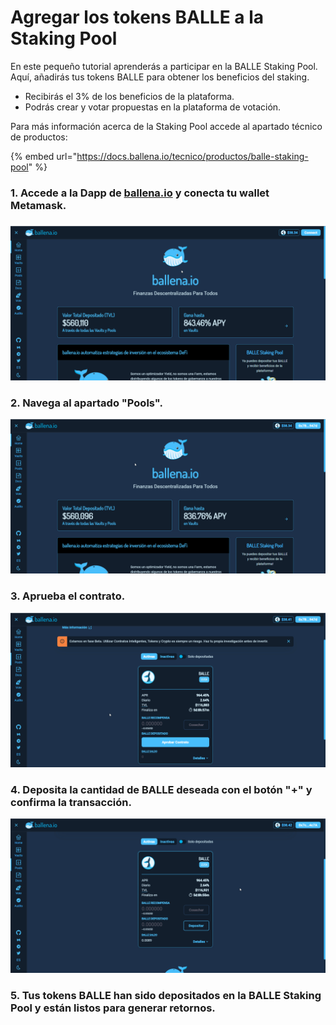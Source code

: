 # Agregar los tokens BALLE a la Staking Pool

En este pequeño tutorial aprenderás a participar en la BALLE Staking Pool. Aquí, añadirás tus tokens BALLE para obtener los beneficios del staking.

* Recibirás el 3% de los beneficios de la plataforma.
* Podrás crear y votar propuestas en la plataforma de votación.

Para más información acerca de la Staking Pool accede al apartado técnico de productos:

{% embed url="https://docs.ballena.io/tecnico/productos/balle-staking-pool" %}



### 1. Accede a la Dapp de [ballena.io](https://app.ballena.io/) y conecta tu wallet Metamask.

### 

![](../../../../../.gitbook/assets/staking-connect.gif)

### 

### 2. Navega al apartado "Pools".



![](../../../../../.gitbook/assets/staking-navigate-pools.gif)



### 3. Aprueba el contrato.



![](../../../../../.gitbook/assets/staking-approve.gif)



### 4. Deposita la cantidad de BALLE deseada con el botón "+" y confirma la transacción.



![](../../../../../.gitbook/assets/staking-add-tokens.gif)



### 5. Tus tokens BALLE han sido depositados en la BALLE Staking Pool y están listos para generar retornos.





